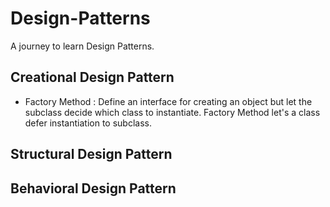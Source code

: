 # Design-Patterns

A journey to learn Design Patterns.

## Creational Design Pattern
  - Factory Method : Define an interface for creating an object but let the subclass decide which class to instantiate. Factory Method let's a class defer instantiation to subclass.

## Structural Design Pattern

## Behavioral Design Pattern
